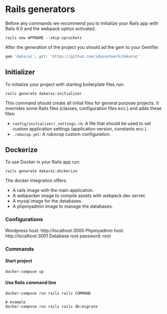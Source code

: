 # Rails generators

Before any commands we recommend you to initialize your Rails app with Rails 6.0 and the webpack option activated.

```shell
rails new APPNAME --skip-sprockets
```

After the generation of the project you should ad the gem to your Gemfile:

```ruby
gem 'dakarai', git: 'https://github.com/ideonetwork/dakarai'
```

## Initializer

To initialize your project with starting boilerplate files run:

```shell
rails generate dakarai:initializer
```

This command should create all initial files for general purpose projects. It overrides some Rails files (classes, configuration files ecc.) and adds these files:

- ```config/initializer/_settings.rb```: A file that should be used to set custom application settings (application version, constants ecc.).
- ```.rubocop.yml```: A rubocop custom configuration.

## Dockerize

To use Docker in your Rails app run: 

```shell
rails generate dakarai:dockerize
```

The docker integration offers:

- A rails image with the main application.
- A webpacker image to compile assets with webpack dev server.
- A mysql image for the databases.
- A phpmyadmin image to manage the databases.

### Configurations

Wordpress host: http://localhost:3000
Phpmyadmin host: http://localhost:3001
Database root password: root

### Commands

#### Start project

```shell
docker-compose up
```

#### Use Rails command line

```shell
docker-compose run rails rails COMMAND

# example
docker-compose run rails rails db:migrate
```
